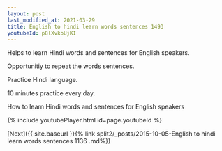 ```yaml
---
layout: post
last_modified_at: 2021-03-29
title: English to hindi learn words sentences 1493 
youtubeId: p8lXvkoUjKI
---
```

 
 
Helps to learn Hindi words and sentences for English speakers.

Opportunitiy to repeat the words sentences. 

Practice Hindi language. 
 
10 minutes practice every day. 
 
How to learn Hindi words and sentences for English speakers 
 
{% include youtubePlayer.html id=page.youtubeId %}
 
 
[Next]({{ site.baseurl }}{% link  split2/_posts/2015-10-05-English to hindi learn words sentences 1136 .md%})
 
